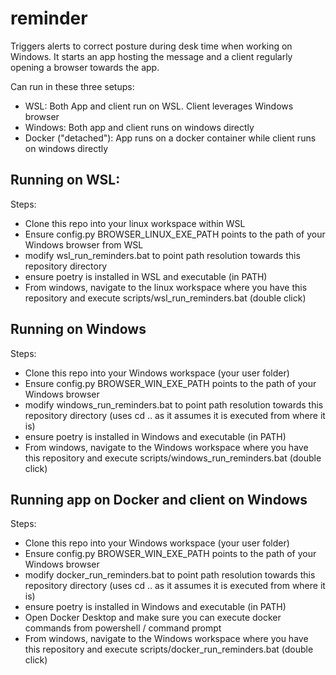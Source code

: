 # reminder
Triggers alerts to correct posture during desk time when working on Windows. It starts an app hosting the message and a client regularly opening a browser towards the app. 

Can run in these three setups:
- WSL: Both App and client run on WSL. Client leverages Windows browser
- Windows: Both app and client runs on windows directly
- Docker ("detached"): App runs on a docker container while client runs on windows directly

## Running on WSL:

Steps:
- Clone this repo into your linux workspace within WSL
- Ensure config.py BROWSER_LINUX_EXE_PATH points to the path of your Windows browser from WSL 
- modify wsl_run_reminders.bat to point path resolution towards this repository directory 
- ensure poetry is installed in WSL and executable (in PATH)
- From windows, navigate to the linux workspace where you have this repository and execute scripts/wsl_run_reminders.bat (double click)

## Running on Windows

Steps:
- Clone this repo into your Windows workspace (your user folder)
- Ensure config.py BROWSER_WIN_EXE_PATH points to the path of your Windows browser
- modify windows_run_reminders.bat to point path resolution towards this repository directory (uses cd .. as it assumes it is executed from where it is)
- ensure poetry is installed in Windows and executable (in PATH)
- From windows, navigate to the Windows workspace where you have this repository and execute scripts/windows_run_reminders.bat (double click)

## Running app on Docker and client on Windows

Steps:
- Clone this repo into your Windows workspace (your user folder)
- Ensure config.py BROWSER_WIN_EXE_PATH points to the path of your Windows browser
- modify docker_run_reminders.bat to point path resolution towards this repository directory (uses cd .. as it assumes it is executed from where it is)
- ensure poetry is installed in Windows and executable (in PATH)
- Open Docker Desktop and make sure you can execute docker commands from powershell / command prompt
- From windows, navigate to the Windows workspace where you have this repository and execute scripts/docker_run_reminders.bat (double click)


